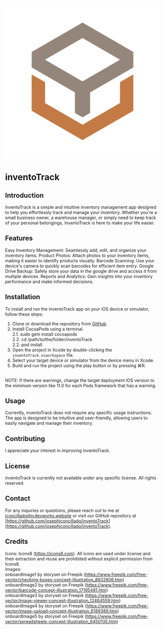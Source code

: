 <p align="center">
  <img src="inventoTrack/Assets.xcassets/appLogo.imageset/appIcon.png" alt="Logo">
</p>

# inventoTrack

## Introduction

InventoTrack is a simple and intuitive inventory management app designed to help you effortlessly track and manage your inventory. Whether you're a small business owner, a warehouse manager, or simply need to keep track of your personal belongings, InventoTrack is here to make your life easier.

## Features

Easy Inventory Management: Seamlessly add, edit, and organize your inventory items.
Product Photos: Attach photos to your inventory items, making it easier to identify products visually.
Barcode Scanning: Use your device's camera to quickly scan barcodes for efficient item entry.
Google Drive Backup: Safely store your data in the google drive and access it from multiple devices.
Reports and Analytics: Gain insights into your inventory performance and make informed decisions.

## Installation

To install and run the inventoTrack app on your iOS device or simulator, follow these steps:

1. Clone or download the repository from [GitHub](https://github.com/josephjconcillado/inventoTrack).
2. Install CocoaPods using a terminal.
<br>    2.1. sudo gem install cocoapods
<br>    2.2. cd /path/to/the/folder/inventoTrack
<br>    2.2. pod install
3. Open the project in Xcode by double-clicking the `inventoTrack.xcworkspace` file.
4. Select your target device or simulator from the device menu in Xcode.
5. Build and run the project using the play button or by pressing ⌘R.
<br>
NOTE: If there are warnings, change the target deployment IOS version to the minimum version like 11.0 for each Pods framework that has a warning.

## Usage

Currently, inventoTrack does not require any specific usage instructions. The app is designed to be intuitive and user-friendly, allowing users to easily navigate and manage their inventory.

## Contributing

I appreciate your interest in improving inventoTrack.

## License

inventoTrack is currently not available under any specific license. All rights reserved.

## Contact

For any inquiries or questions, please reach out to me at jconcillado@jcdevworks.website or visit our GitHub repository at [https://github.com/josephjconcillado/inventoTrack](https://github.com/josephjconcillado/inventoTrack).

## Credits

Icons: Icons8 (https://icons8.com). All icons are used under license and their extraction and reuse are prohibited without explicit permission from Icons8.
<br>Images:
<br>onboardImage1 by storyset on Freepik (https://www.freepik.com/free-vector/checking-boxes-concept-illustration_8832806.htm)
<br>onboardImage2 by storyset on Freepik (https://www.freepik.com/free-vector/barcode-concept-illustration_17195481.htm)
<br>onboardImage3 by storyset on Freepik (https://www.freepik.com/free-vector/image-viewer-concept-illustration_12464559.htm)
<br>onboardImage4 by storyset on Freepik (https://www.freepik.com/free-vector/image-upload-concept-illustration_6189389.htm)
<br>onboardImage5 by storyset on Freepik (https://www.freepik.com/free-vector/spreadsheets-concept-illustration_6450135.htm)
